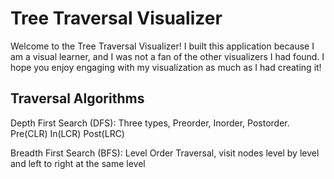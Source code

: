 # Tree Traversal Visualizer

Welcome to the Tree Traversal Visualizer! I built this application because I am a visual learner, and I was not a fan of the other visualizers I had found. I hope you enjoy engaging with my visualization as much as I had creating it! 

## Traversal Algorithms

Depth First Search (DFS): Three types, Preorder, Inorder, Postorder. Pre(CLR) In(LCR) Post(LRC)

Breadth First Search (BFS): Level Order Traversal, visit nodes level by level and left to right at the same level

